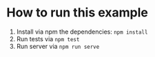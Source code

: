 # How to run this example

1. Install via npm the dependencies: `npm install`
2. Run tests via `npm test`
3. Run server via `npm run serve`